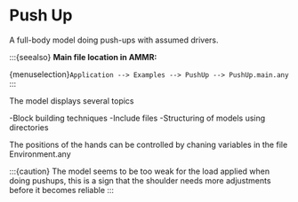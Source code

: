 # Push Up

A full-body model doing push-ups with assumed drivers.



:::{seealso}
**Main file location in AMMR:**

{menuselection}`Application --> Examples --> PushUp --> PushUp.main.any`
:::

The model displays several topics

-Block building techniques
-Include files
-Structuring of models using directories

The positions of the hands can be controlled by chaning variables in the file
Environment.any

:::{caution}
The model seems to be too weak for the load applied when doing pushups, this
is a sign that the shoulder needs more adjustments before it becomes reliable
:::
